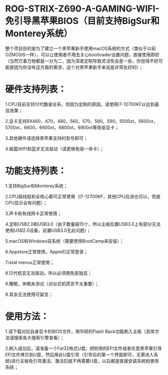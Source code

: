 # ROG-STRIX-Z690-A-GAMING-WIFI-免引导黑苹果BIOS（目前支持BigSur和Monterey系统）

整个项目目的是为了建立一个黑苹果新手使用macOS系统的方式（类似于以前OZMOSIS一样），可以让使用者不用去关心bootloader设置问题，直接使用即好（当然万事万物都是一分为二，因为深度定制导致灵活性会差一些，你觉得不好可能是因为你没有这方面的需求，这个对黑苹果新手来说是非常友好的）；

# 硬件支持列表：

1.CPU目前支持12代酷睿全系，但因为定制的原因，请使用I7-12700KF以达到最佳效果；

2.显卡支持RX460，470，480，560，570，580，590，5500xt，5600xt，5700xt，6600，6600xt，6800xt，6900xt等免驱显卡；

3.其他硬件请选择黑苹果支持的型号即可；

4.板载WIFI和蓝牙无法驱动（请更换免驱一体卡）；

# 功能支持列表：

1.支持BigSur和Monterey系统；

2.CPU超线程和全核心都可正常使用（I7-12700KF，其他CPU应该也可以，但是CPU显示会有问题）；

3.声卡和有线网卡正常使用；

4.定制USB2.0和USB3.0（由于数量超15个，所以主板后置USB3.0上有部分无法使用USB2.0设备，前置USB3.0无此问题）；

5.macOS和Windows双系统（需要使用BootCamp来安装）；

6.Appstore正常使用，AppleID正常登录；

7.istat menus正常使用；

8.12代核显无法驱动，所以必须用免驱独显；

9.睡眠，休眠未测试（对台式机而言不太重要）；

8.其余无法使用可留言；

# 使用方法：

1.请下载对应自身显卡的BIOS文件，用华硕的Flash Back功能刷入主板（具体方法请搜索各大搜索引擎查看）；

2.刷入成功后，请准备一个Fat32格式U盘，把附带的EFI文件或者任意黑苹果引导EFI文件拷贝到U盘，然后用此U盘引导（引导后的第一个界面即可，无需进入系统)进行主板免引导激活，激活后就不再需要U盘，以后都是直接安装系统和使用系统；




